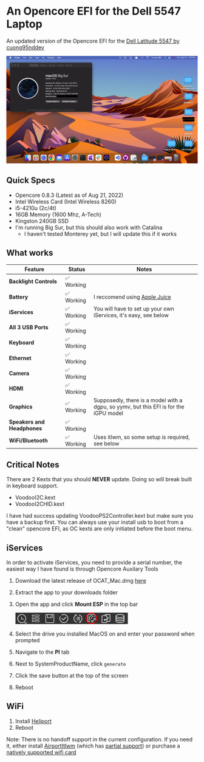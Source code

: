 # An Opencore EFI for the Dell 5547 Laptop
An updated version of the Opencore EFI for the [Dell Latitude 5547 by cuong95nddev](https://github.com/cuong95nddev/Dell-5547-Hackintosh-OpenCore)

![A picture of the MacOS desktop, running Big Sur, showing the about mac app, with a desert wallpaper](images/screenshot1.png)

## Quick Specs
- Opencore 0.8.3 (Latest as of Aug 21, 2022)
- Intel Wireless Card (Intel Wireless 8260)
- i5-4210u (2c/4t)
- 16GB Memory (1600 Mhz, A-Tech)
- Kingston 240GB SSD
- I'm running Big Sur, but this should also work with Catalina
  - I haven't tested Monterey yet, but I will update this if it works

## What works
| Feature | Status | Notes |
| ------------- | ------------- | ------------- |
| **Backlight Controls** | ✅ Working |   |
| **Battery** | ✅ Working | I reccomend using [Apple Juice](https://github.com/raphaelhanneken/apple-juice) |
| **iServices** | ✅ Working | You will have to set up your own iServices, it's easy, see below |
| **All 3 USB Ports** | ✅ Working |   |
| **Keyboard** | ✅ Working |   |
| **Ethernet** | ✅ Working |   |
| **Camera** | ✅ Working |   |
| **HDMI** | ✅ Working |   |
| **Graphics** | ✅ Working | Supposedly, there is a model with a dgpu, so yymv, but this EFI is for the iGPU model |
| **Speakers and Headphones** | ✅ Working |   |
| **WiFi/Bluetooth** | ✅ Working | Uses itlwm, so some setup is required, see below |

## **Critical Notes**
There are 2 Kexts that you should **NEVER** update. Doing so will break built in keyboard support.
- VoodooI2C.kext
- VoodooI2CHID.kext

I have had success updating VoodooPS2Controller.kext but make sure you have a backup first. You can always use your install usb to boot from a "clean" opencore EFI, as OC kexts are only initiated before the boot menu. 

## iServices
In order to activate iServices, you need to provide a serial number, the easiest way I have found is through Opencore Auxilary Tools

1. Download the latest release of OCAT_Mac.dmg [here](https://github.com/ic005k/OCAuxiliaryTools)
2. Extract the app to your downloads folder
3. Open the app and click **Mount ESP** in the top bar
   
    ![The mount ESP Button circled in red surrounded by the rest of the menu bar](images/MountEFI.png)
4. Select the drive you installed MacOS on and enter your password when prompted
5. Navigate to the **PI** tab
6. Next to SystemProductName, click `generate`
7. Click the save button at the top of the screen
8. Reboot

## WiFi

1. Install [Heliport](https://github.com/OpenIntelWireless/HeliPort)
2. Reboot

Note: There is no handoff support in the current configuration. If you need it, either install [AirportItlwm](https://openintelwireless.github.io/itlwm/Installation.html#airportitlwm) (which has [partial support](https://openintelwireless.github.io/itlwm/FAQ.html#does-it-support-apple-s-continuity-framework-airdrop-handoff)) or purchase a [natively supported wifi card](https://dortania.github.io/Wireless-Buyers-Guide/unsupported.html)